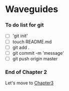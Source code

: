 # Waveguides

### To do list for git

- [ ] 'git init'
- [ ] touch README.md
- [ ] git add .
- [ ] git commit -m 'message'
- [ ] git push origin master

### End of Chapter 2
Let's move to [Chapter3](../chapter3)

